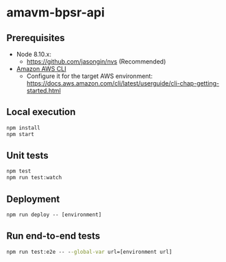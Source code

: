 # amavm-bpsr-api

## Prerequisites

- Node 8.10.x:
  - https://github.com/jasongin/nvs (Recommended)
- [Amazon AWS CLI](https://docs.aws.amazon.com/cli/latest/userguide/installing.html)
  - Configure it for the target AWS environment: https://docs.aws.amazon.com/cli/latest/userguide/cli-chap-getting-started.html

## Local execution

```cmd
npm install
npm start
```

## Unit tests
```cmd
npm test
npm run test:watch
```

## Deployment
```cmd
npm run deploy -- [environment]
```

## Run end-to-end tests
```cmd
npm run test:e2e -- --global-var url=[environment url]
```
